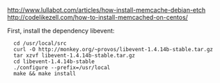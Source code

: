 http://www.lullabot.com/articles/how-install-memcache-debian-etch   
http://codelikezell.com/how-to-install-memcached-on-centos/


First, install the dependency libevent:   
```
  cd /usr/local/src
  curl -O http://monkey.org/~provos/libevent-1.4.14b-stable.tar.gz
  tar xzvf libevent-1.4.14b-stable.tar.gz 
  cd libevent-1.4.14b-stable
  ./configure --prefix=/usr/local
  make && make install
```
